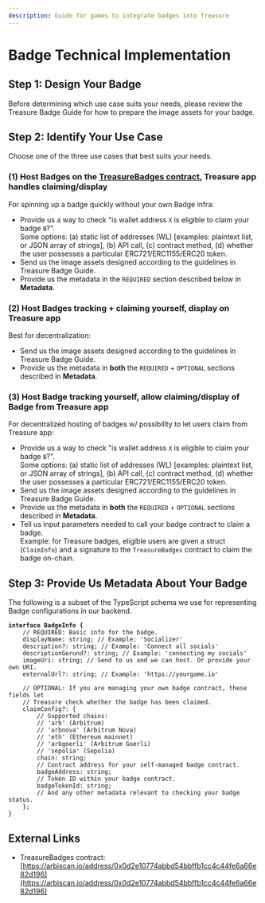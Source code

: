 ```yaml
---
description: Guide for games to integrate badges into Treasure
---
```


# Badge Technical Implementation

## Step 1: Design Your Badge

Before determining which use case suits your needs, please review the Treasure Badge Guide for how to prepare the image assets for your badge.

## Step 2: Identify Your Use Case

Choose one of the three use cases that best suits your needs.

### (1) Host Badges on the [TreasureBadges contract](https://arbiscan.io/address/0x0d2e10774abbd54bbffb1cc4c44fe6a66e82d196), Treasure app handles claiming/display

For spinning up a badge quickly without your own Badge infra:

* Provide us a way to check "is wallet address `X` is eligible to claim your badge `B`?".\
  Some options: (a) static list of addresses (WL) \[examples: plaintext list, or JSON array of strings], (b) API call, (c) contract method, (d) whether the user possesses a particular ERC721/ERC1155/ERC20 token.
* Send us the image assets designed according to the guidelines in Treasure Badge Guide.
* Provide us the metadata in the `REQUIRED` section described below in **Metadata**.

### (2) Host Badges tracking + claiming yourself, display on Treasure app

Best for decentralization:

* Send us the image assets designed according to the guidelines in Treasure Badge Guide.
* Provide us the metadata in **both** the `REQUIRED` + `OPTIONAL` sections described in **Metadata**.

### (3) Host Badge tracking yourself, allow claiming/display of Badge from Treasure app

For decentralized hosting of badges w/ possibility to let users claim from Treasure app:

* Provide us a way to check "is wallet address `X` is eligible to claim your badge `B`?".\
  Some options: (a) static list of addresses (WL) \[examples: plaintext list, or JSON array of strings], (b) API call, (c) contract method, (d) whether the user possesses a particular ERC721/ERC1155/ERC20 token.
* Send us the image assets designed according to the guidelines in Treasure Badge Guide.
* Provide us the metadata in **both** the `REQUIRED` + `OPTIONAL` sections described in **Metadata**.
* Tell us input parameters needed to call your badge contract to claim a badge.\
  Example: for Treasure badges, eligible users are given a struct (`ClaimInfo`) and a signature to the `TreasureBadges` contract to claim the badge on-chain.

## Step 3: Provide Us Metadata About Your Badge

The following is a subset of the TypeScript schema we use for representing Badge configurations in our backend.

<pre class="language-tsx"><code class="lang-tsx"><strong>interface BadgeInfo {
</strong>    // REQUIRED: Basic info for the badge.
    displayName: string; // Example: 'Socializer'
    description?: string; // Example: 'Connect all socials'
    descriptionGerund?: string; // Example: 'connecting my socials'
    imageUri: string; // Send to us and we can host. Or provide your own URI.
    externalUrl?: string; // Example: 'https://yourgame.io'

    // OPTIONAL: If you are managing your own badge contract, these fields let
    // Treasure check whether the badge has been claimed.
    claimConfig?: {
        // Supported chains:
        // 'arb' (Arbitrum)
        // 'arbnova' (Arbitrum Nova)
        // 'eth' (Ethereum mainnet)
        // 'arbgoerli' (Arbitrum Goerli)
        // 'sepolia' (Sepolia)
        chain: string;
        // Contract address for your self-managed badge contract.
        badgeAddress: string;
        // Token ID within your badge contract.
        badgeTokenId: string;
        // And any other metadata relevant to checking your badge status.
    }; 
}
</code></pre>

## External Links

* TreasureBadges contract: [https://arbiscan.io/address/0x0d2e10774abbd54bbffb1cc4c44fe6a66e82d196](https://arbiscan.io/address/0x0d2e10774abbd54bbffb1cc4c44fe6a66e82d196)
